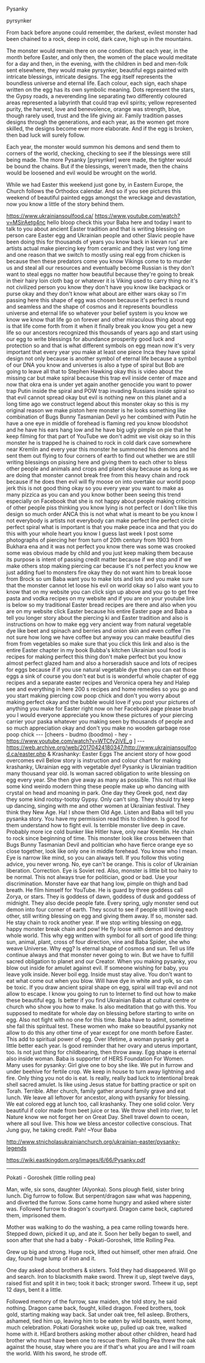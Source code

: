 Pysanky


pyrsynker

From back before anyone could remember, the darkest, evilest monster had been chained to a rock, deep in cold, dark cave, high up in the mountains.

The monster would remain there on one condition: that each year, in the month before Easter, and only then, the women of the place would meditate for a day and then, in the evening, with the children in bed and men-folk sent elsewhere, they would make pyrsynker, beautiful eggs painted with intricate blessings, intricate designs. The egg itself represents the boundless universe and eternal life. Each colour, each sign, each shape written on the egg has its own symbolic meaning. Dots represent the stars, the Gypsy roads, a neverending line separating two differently coloured areas represented a labyrinth that could trap evil spirits; yellow represented purity, the harvest, love and benevolence, orange was strength, blue, though rarely used, trust and the life giving air. Family tradition passes designs through the generations, and each year, as the women get more skilled, the designs become ever more elaborate. And if the egg is broken, then bad luck will surely follow.

Each year, the monster would summon his demons and send them to corners of the world, checking, checking to see if the blessings were still being made. The more Pysanky [pyrsynker] were made, the tighter would be bound the chains. But if the blessings, weren't made, then the chains would be loosened and evil would be wrought on the world.

While we had Easter this weekend just gone by, in Eastern Europe, the Church follows the Orthodox calendar. And so if you see pictures this weekend of beautiful painted eggs amongst the wreckage and devastation, now you know a little of the story behind them.



https://www.ukrainiansoulfood.ca/ 
https://www.youtube.com/watch?v=MSirAetg4nc hello bloop check this your Baba here
and today I want to talk to you about ancient Easter tradition and that is writing blessing on person care Easter egg and Ukrainian people and other Slavic people have been doing this for thousands of years you know back in kievan rus' are artists actual make piercing key from ceramic and they last very long time and one reason that we switch to mostly using real egg from chicken is because then these predators come you know Vikings come to to murder us and steal all our resources and eventually become Russian is they don't want to steal eggs no matter how beautiful because they're going to break in their hairy loin cloth bag or whatever it is Viking used to carry thing no it's not civilized person you know they don't have you know like backpack or purse okay and they don't know what about are either wars okay so I'm passing here this shape of egg was chosen because it's perfect is round and seamless and the shape of cosmos and it represents boundless universe and eternal life so whatever your belief system is you know we know we know that life go on forever and other miraculous thing about egg is that life come forth from it when it finally break you know you get a new life so our ancestors recognized this thousands of years ago and start using our egg to write blessings for abundance prosperity good luck and protection so and that is what different symbols on egg mean now it's very important that every year you make at least one piece Inca they have spiral design not only because is another symbol of eternal life because a symbol of our DNA you know and universes is also a type of spiral but Bob are going to leave all that to Stephen Hawking okay this is video about the missing car but make spiral because this trap evil inside center of maze and now that okra ena is under yet again another genocide you want to power trap Putin inside the spiral and POW trap invading Russians inside spiral so that evil cannot spread okay but evil is nothing new on this planet and a long time ago we construct legend about this monster okay so this is my original reason we make piston here monster is he looks something like combination of Bugs Bunny Tasmanian Devil yo her combined with Putin he have a one eye in middle of forehead is flaming red you know bloodshot and he have his ears hang low and he have big ugly pimple on pie that he keep filming for that part of YouTube we don't admit we visit okay so in this monster he is trapped he is chained to rock in cold dark cave somewhere near Kremlin and every year this monster he summoned his demons and he sent them out flying to four corners of earth to find out whether we are still writing blessings on pissing here and giving them to each other to bless other people and animals and crops and planet okay because as long as we are doing that monster cannot break free from this heavy chain and rock because if he does then evil will fly moose on into overtake our world poop jerk this is not good thing okay so you every year you want to make as many pizzica as you can and you know bother been seeing this trend especially on Facebook that she is not happy about people making criticism of other people piss thinking you know lying is not perfect or I don't like this design so much order ANCA this is not what what is meant to be you know I not everybody is artists not everybody can make perfect line perfect circle perfect spiral what is important is that you make peace inca and that you do this with your whole heart you know I guess last week I post some photographs of piercing her from turn of 20th century from 1903 from Bukhara ena and it was not perfect you know there was some was crooked some was obvious made by child and you just keep making them because its purpose is intent of passing credit matter because if we stop and if we make others stop making piercing car because it's not perfect you know we just adding fuel to monsters fire okay they do not want him to break loose from Brock so um Baba want you to make lots and lots and you make sure that the monster cannot let loose his evil on world okay so I also want you to know that on my website you can click sign up above and you go to get free pasta and vodka recipes on my website and if you are on your youtube link is below so my traditional Easter bread recipes are there and also when you are on my website click Easter because his entire Easter page and Baba a tell you longer story about the piercing ki and Easter tradition and also is instructions on how to make egg very ancient way from natural vegetable dye like beet and spinach and berries and onion skin and even coffee I'm not sure how long we have coffee but anyway you can make beautiful dies from from vegetables so make sure that you click this link and also is the entire Easter chapter in my book Bubba's kitchen Ukrainian soul food is recipes for making perfect this thing don't make perfect but you know almost perfect glazed ham and also a horseradish sauce and lots of recipes for eggs because if if you use natural vegetable dye then you can eat those eggs a sink of course you don't eat but is is wonderful whole chapter of egg recipes and a separate easter recipes and Veronica opera hey and Halep see and everything in here 200 s recipes and home remedies so you go and you start making piercing cow poop chick and don't you worry about making perfect okay and the bubble would love if you post your pictures of anything you make for Easter right now on her Facebook page please brush you I would everyone appreciate you know these pictures of your piercing carrier your paska whatever you making seen by thousands of people and so much appreciation okay and don't you make no wooden garbage rose poop chick --- [cheers - budmo  (boodmo) - hey - https://www.youtube.com/watch?v=WTCfy2jVE_g ] 
--- https://web.archive.org/web/20170424180347/http://www.ukrainiansoulfood.ca/easter.php  & Krashanky: Easter Eggs
The ancient story of how good overcomes evil Below story is instruction and colour chart for making krashanky, Ukrainian egg with vegetable dye! Pysanky is Ukrainian tradition many thousand year old. Is woman sacred obligation to write blessing on egg every year. She then give away as many as possible. This not ritual like some kind weirdo modern thing these people make up who dancing with crystal on head and moaning in park. One day they Greek god, next day they some kind rootsy-tootsy Gypsy. Only can't sing. They should try keep up dancing, singing with me and other women at Ukrainian festival. They think they New Age. Ha! I show them Old Age. Listen and Baba will tell you pysanka story. You have my permission read this to children. Is good for them understand how to fight evil. Is terrible monster live deep in cave. Probably more ice cold bunker like Hitler have, only near Kremlin. He chain to rock since beginning of time. This monster look like cross between that Bugs Bunny Tasmanian Devil and politician who have fierce orange eye so close together, look like only one in middle forehead. You know who I mean. Eye is narrow like mind, so you can always tell. If you follow this voting advice, you never wrong. No, eye can't be orange. This is color of Ukrainian liberation. Correction. Eye is Soviet red. Also, monster is little bit too hairy to be normal. This not always true for politician, good or bad. Use your discrimination. Monster have ear that hang low, pimple on thigh and bad breath. He film himself for YouTube. He is guard by three goddess call Zorya, or stars. They is goddess of dawn, goddess of dusk and goddess of midnight. They also decide people fate. Every spring, ugly monster send out demon into four corner of earth. They scout to see if people still loving each other, still writing blessing on egg and giving them away. If so, monster sad. He stay chain to rock another year. If we stop writing blessing on egg, happy monster break chain and pow! He fly loose with demon and destroy whole world. This why egg written with symbol for all sort of good life thing: sun, animal, plant, cross of four direction, vine and Baba Spider, she who weave Universe. Why egg? Is eternal shape of cosmos and sun. Tell us life continue always and that monster never going to win. But we have to fulfill sacred obligation to planet and our Creator. When you making pysanky, you blow out inside for amulet against evil. If someone wishing for baby, you leave yolk inside. Never boil egg. Inside must stay alive. You don't want to eat what come out when you blow. Will have dye in white and yolk, so can be toxic. If you draw ancient spiral shape on egg, spiral will trap evil and not allow to escape. I know you going to run to Internet to find out how to make these beautiful egg. Is better if you find Ukrainian Baba at cultural centre or church who show you how to make. Is also meditation that go with this. You supposed to meditate for whole day on blessing before starting to write on egg. Also not fight with no one for this time. Baba have to admit, sometime she fail this spiritual test. These women who make so beautiful pysanky not allow to do this any other time of year except for one month before Easter. This add to spiritual power of egg. Over lifetime, a woman pysanky get a little better each year. Is good reminder that her ovary and uterus important, too. Is not just thing for childbearing, then throw away. Egg shape is eternal also inside woman. Baba is supporter of HERS Foundation For Women. Many uses for pysanky: Girl give one to boy she like. We put in furrow and under beehive for fertile crop. We keep in house to turn away lightning and fire. Only thing you not do is eat. Is really, really bad luck to intentional break shell sacred amulet. Is like using Jesus statue for batting practice or spit on Torah. Terrible. After church, family gather around family grave and eat lunch. We leave all leftover for ancestor, along with pysanky for blessing. We eat colored egg at lunch too, call krashanky. They one solid color. Very beautiful if color made from beet juice or tea. We throw shell into river, to let Nature know we not forget her on Great Day. Shell travel down to ocean, where all soul live. This how we bless ancestor collective conscious. That Jung guy, he taking credit. Pah! ~Your Baba



http://www.stnicholasukrainianchurch.org/ukrainian-easter/pysanky-legends

https://wiki.eastkingdom.org/images/6/66/Pysanky.pdf




----


Pokati - Goroshek (little rolling pea)

Man, wife, six sons, daughter (Alyonka). Sons plough field, sister bring lunch. Dig furrow to follow. But serpent/dragon saw what was happening, and diverted the furrow. Sons came home hungry and asked where sister was. Followed furrow to dragon's courtyard. Dragon came back, captured them, imprisoned them.

Mother was walking to do the washing, a pea came rolling towards here. Stepped down, picked it up, and ate it. Soon her belly began to swell, and soon after that she had a baby - Pokati-Goroshek, little Rolling Pea.

Grew up big and strong. Huge rock, lifted out himself, other men afraid. One day, found huge lump of iron and it.

One day asked about brothers & sisters. Told they had disappeared. Will go and search. Iron to blacksmith make sword. Threw it up, slept twelve days, raised fist and split it in two; took it back; stronger sword. Trheew it up, sept 12 days, bent it a little.

Followed memory of the furrow, saw maiden, she told story, he said nothing. Dragon came back, fought, killed dragon. Freed brothers, took gold, starting making way back. Sat under oak tree, fell asleep. Brothers, ashamed, tied him up, leaving him to be eaten by wild beasts, went home, much celebration. Pokati Gorashek woke up, pulled up oak tree, walked home with it. HEard brothers asking mother about other children, heard had brother who must have been one to rescue them. Rolling Pea threw the oak against the house, stay where you are if that's what you are and I will roam the world. With his sword, he strode off.